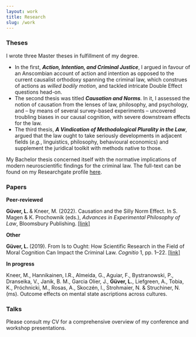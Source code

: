 ```yaml
---
layout: work
title: Research
slug: /work
---
```

### Theses

<p align="justify"> I wrote three Master theses in fulfillment of my degree. <ul>
  <li>In the first, <b><i>Action, Intention, and Criminal Justice</i></b>, I argued in favour of an Anscombian account of action and intention as opposed to the current causalist orthodoxy spanning the criminal law, which construes of actions as <i>willed bodily motion</i>, and tackled intricate Double Effect questions head-on. </li>
  <li>The second thesis was titled <b><i>Causation and Norms</i></b>. In it, I assessed the notion of causation from the lenses of law, philosophy, and psychology, and – by means of several survey-based experiments – uncovered troubling biases in our causal cognition, with severe downstream effects for the law.</li> 
  <li>The third thesis, <b><i>A Vindication of Methodological Plurality in the Law</i></b>, argued that the law ought to take seriously developments in adjacent fields (<i>e.g.</i>, linguistics, philosophy, behavioural economics) and supplement the juridical toolkit with methods native to those.  </li> 
</ul> 
My Bachelor thesis concerned itself with the normative implications of modern neuroscientific findings for the criminal law. The full-text can be found on my Researchgate profile <a href="https://www.researchgate.net/publication/336839623_From_Is_to_Ought_How_Scientific_Research_in_the_Field_of_Moral_Cognition_Can_Impact_the_Criminal_Law"> here</a>.</p>  




### Papers

<b>Peer-reviewed</b>

<b>Güver, L. </b> & Kneer, M. (2022). Causation and the Silly Norm Effect. In S. Magen & K. Prochownik (eds.), <i>Advances in Experimental Philosophy of Law</i>, Bloomsbury Publishing. <a href="https://philpapers.org/rec/GVECAT"> [link]</a>

<b>Other</b>
<b>Güver, L. </b> (2019). From Is to Ought: How Scientific Research in the Field of Moral Cognition Can Impact the Criminal Law. <i>Cognitio</i> 1, pp. 1–22. <a href="https://zenodo.org/record/3463203"> [link]</a>

<b> In progress </b>

Kneer, M., Hannikainen, I.R., Almeida, G., Aguiar, F., Bystranowski, P., Dranseika, V., Janik, B. M., Garcia Olier, J., <b>Güver, L.</b>, Liefgreen, A., Tobia, K., Próchnicki, M., Rosas, A., Skoczén, I., Strohmaier, N. & Struchiner, N. (ms). Outcome effects on mental state ascriptions across cultures.

### Talks

Please consult my CV for a comprehensive overview of my conference and workshop presentations. 
